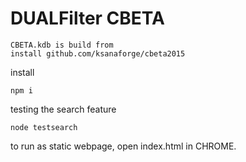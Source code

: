 DUALFilter CBETA
====

    CBETA.kdb is build from 
    install github.com/ksanaforge/cbeta2015

install

    npm i

testing the search feature

    node testsearch
    
to run as static webpage,  open index.html in CHROME.
